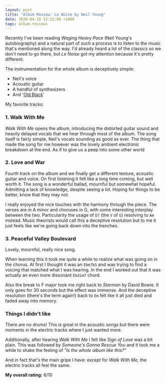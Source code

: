 ```yaml
---
layout: post
title: "Album Review: Le Noise by Neil Young"
date: 2020-04-10 12:52:00 +1000
tags: album-reviews
---
```


Recently I've been reading *Waging Heavy Pace* (Neil Young's autobiography) and a natural part of such a process is to listen to the music that's mentioned along the way.
I'd already heard a lot of the classics so we don't need to go there, but *Le Noise* got my attention because it's pretty different.

The instrumentation for the whole album is deceptively simple:

- Neil's voice
- Acoustic guitar
- A handful of synthesizers
- And '[Old Black](https://en.wikipedia.org/wiki/Old_Black)'

My favorite tracks:

### 1. Walk With Me

*Walk With Me* opens the album, introducing the distorted guitar sound and heavily delayed vocals that we hear through most of the album.
The song itself is fairly simple, Neil's vocals sounding as good as ever.
The thing that made the song for me however was the lovely ambient electronic breakdown at the end.
As if to give us a peep into some other world

### 2. Love and War

Fourth track on the album and we finally get a different texture, acoustic guitar and voice.
On first listening it felt like a long time coming, but well worth it.
The song is a wonderful ballad, mournful but somewhat hopeful.
Admitting a lack of knowledge, despite seeing a lot. Hoping for things to be better, know that they may not.

I really enjoyed the nice touches with the harmony through the piece.
The verses are in A minor and choruses in G, with some interesting interplay between the two.
Particularity the usage of `D7` (the `V` of `G`) resolving to `Am` instead.
Music theorists would call this a deceptive resolution but to me it just feels like we're going back down into the trenches.

### 3. Peaceful Valley Boulevard

Lovely, mournful, really nice song.

When learning this it took me quite a while to realize what was going on in the chorus.
At first I thought it was an `Ebm7b5` and was trying to find a voicing that matched what I was hearing.
In the end I worked out that it was actually an even more dissonant `Ebdim7` chord.

Also the break to F major took me right back to *Starman* by David Bowie.
It only goes for 30 seconds but the effect was immense.
And the deceptive resolution (there's the term again!) back to `Em` felt like it all just died and faded away into memory.

### Things I didn't like

There are no drums! This is great in the acoustic songs but there were moments in the electric tracks where I just wanted more.

Additionally, after hearing *Walk With Me* I felt like *Sign of Love* was a bit plain.
This was followed by *Someone's Gonna Rescue You* and it took me a while to shake the feeling of *"Is the whole album like this?"*

And in fact that's the main gripe I have: except for *Walk With Me*, the electric tracks all feel the same.

**My overall rating:** 6/10
